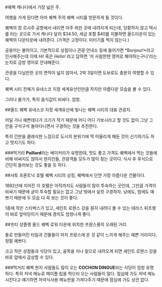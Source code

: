 #퀘벡
캐나다에서 가장 넓은 주.

여행을 가게 된다면 아마 퀘벡 주의 퀘벡 시티를 방문하게 될 것이다.

퀘벡의 장 르사주 공항에서 내리면 아주 외딴 곳에 내려지게 되는데, 당황하지 않고 택시를 타는 곳으로 가서 캐나다 달러 $34.50, 세금 포함 $40를 지불하면 올드타운이 있는 퀘벡의 다운타운에 내려준다. (가격은 고정이다. 미터기를 찍지 않는다.)

공용어는 불어이고, 기본적으로 상점이나 관광 안내소 등에 들어가면 *Bonjour!*라고 인사해주는데 이때 *Hi!* 혹은 *Hello!* 라고 답하면 '저 사람한텐 영어로 해야하는구나'라는 눈치로 금방 영어로 안내해준다.

관광을 다닐만한 곳의 면적이 넓지 않아서, 2박 3일이면 도보로도 충분히 여행할 수 있다.

퀘벡 시티 전체가 유네스코 지정 세계유산인만큼 작지만 아름다운 모습을 볼 수 있다.

그러나 물가가, 특히 음식값이 비싸다. 엄청.


##올드 퀘벡
유네스코 지정 세계유산에 빛나는 퀘벡 시티의 대표 관광지.

어딜 가나 예쁜데다가 크기가 작기 때문에 어디 어디 가보시라고 할 것도 없이 그냥 그 안을 구석구석 돌아다니면서 구경하는 것을 추천한다.

특히 간판을 클래식한 느낌으로 도시의 분위기에 딱 어울리게 해둔 것이 신기하기도 하고 멋지기도 하다.

###먹거리
**Paillard**라는 베이커리가 유명한데, 맛도 좋고 가격도 퀘벡에서 먹는 것들에 비해 비싸지도 않아서 현지인들, 관광객들 모두가 많이 찾는 곳이다. 식사 후 후식으로 간단히 들러보는 것도 좋을 듯 하다.


##샤토 프론트낙 호텔
퀘벡 시티의 상징, 퀘벡에서 단연 가장 아름다운 건물이다.

1892년에 지어진 이 호텔은 아직까지도 사람들이 많이 투숙하는 곳인데, 그만큼 가격이 비싸기 때문에 굳이 투숙할 필요는 없고 그냥 밖에서 실컷 구경하자. 낮에도, 밤에도 예쁘기 때문에 두 모습 다 꼭 보는 것이 좋다.

1층에 작은 스타벅스가 있고, 세인트 로렌스 강을 훤히 내려다 볼 수 있는 테라스 뒤프랭이 바로 앞마당이기 때문에 경치도 엄청나게 좋다.


##프티 샹플랭
올드 퀘벡 로워 타운에 위치한 프랑스풍의 오래된 거리.

돌로 만들어진 타일과 건물들이 마치 프랑스에 온 것 같이 느끼게 해주는 예쁜 거리이다. 정말 예쁘다.

크고 작은 상점들과 식당이 있고, 골목을 지나 밑으로 내려오게 되면 세인트 로렌스 강을 바로 앞에서 감상할 수 있다.

###먹거리
퀘벡 현지 사람들도 많이 오는 **COCHON DINGUE**라는 식당이 엄청 유명하다. 특히 저녁 메뉴로 메이플 립을 먹으러 오는 사람들이 많다. 점심때 가도 저녁 메뉴 시킨다고 얘기하면 저녁식사용 메뉴판을 가져다주기 때문에 점심에 가도 상관 없다.
